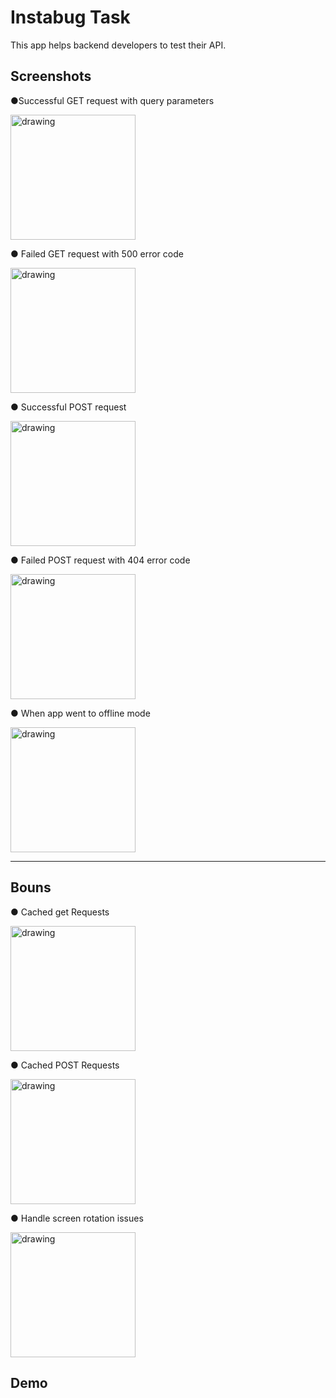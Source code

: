 
# Instabug Task

This app helps backend developers to test their API.



## Screenshots

●Successful GET request with query parameters

<img src="https://github.com/kamelelrefaie/InstabugTask/blob/master/assests/GET%20Request.jpeg" alt="drawing" width="200"/>

● Failed GET request with 500 error code

<img src="https://github.com/kamelelrefaie/InstabugTask/blob/master/assests/GET500.jpeg" alt="drawing" width="200"/>

● Successful POST request

<img src="https://github.com/kamelelrefaie/InstabugTask/blob/master/assests/PostRequest.jpeg" alt="drawing" width="200"/>

● Failed POST request with 404 error code

<img src="https://github.com/kamelelrefaie/InstabugTask/blob/master/assests/POST404.jpeg" alt="drawing" width="200"/>

● When app went to offline mode

<img src="https://github.com/kamelelrefaie/InstabugTask/blob/master/assests/OFFLINE.jpeg" alt="drawing" width="200"/>







------------------------------------

## Bouns

● Cached get Requests

<img src="https://github.com/kamelelrefaie/InstabugTask/blob/master/assests/GET%20Cached.jpeg" alt="drawing" width="200"/>

● Cached POST Requests

<img src="https://github.com/kamelelrefaie/InstabugTask/blob/master/assests/GET%20Request.jpeg" alt="drawing" width="200"/>

● Handle screen rotation issues

<img src="https://github.com/kamelelrefaie/InstabugTask/blob/master/assests/OFFLINE.jpeg" alt="drawing" width="200"/>











## Demo




